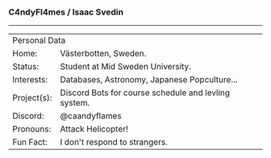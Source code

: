 ### C4ndyFl4mes / Isaac Svedin
***
<!--
**C4ndyFl4mes/C4ndyFl4mes** is a ✨ _special_ ✨ repository because its `README.md` (this file) appears on your GitHub profile.

Here are some ideas to get you started:

- 🔭 I’m currently working on ...
- 🌱 I’m currently learning ...
- 👯 I’m looking to collaborate on ...
- 🤔 I’m looking for help with ...
- 💬 Ask me about ...
- 📫 How to reach me: ...
- 😄 Pronouns: ...
- ⚡ Fun fact: ...
-->

<table>
    <tr>
        <td colspan="2">Personal Data</td>
    </tr>
    <tr>
        <td>Home:</td>
        <td>Västerbotten, Sweden.</td>
    </tr>
    <tr>
        <td>Status:</td>
        <td>Student at Mid Sweden University.</td>
    </tr>
    <tr>
        <td>Interests:</td>
        <td>Databases, Astronomy, Japanese Popculture...</td>
    </tr>
    <tr>
        <td>Project(s):</td>
        <td>Discord Bots for course schedule and levling system.</td>
    </tr>
    <tr>
        <td>Discord:</td>
        <td>@caandyflames</td>
    </tr>
    <tr>
        <td>Pronouns:</td>
        <td>Attack Helicopter!</td>
    </tr>
    <tr>
        <td>Fun Fact:</td>
        <td>I don't respond to strangers.</td>
    </tr>
</table>